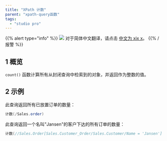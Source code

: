 ```yaml
---
title: "XPath 计数"
parent: "xpath-query函数"
tags:
  - "studio pro"
---
```


{{% alert type="info" %}}
<img src="attachments/chinese-translation/china.png" style="display: inline-block; margin: 0" /> 对于简体中文翻译，请点击 [中文为 xix x](https://cdn.mendix.tencent-cloud.com/documentation/refguide8/xpath-count.pdf)。
{{% /报警 %}}

## 1 概览

`count()` 函数计算所有从封闭查询中检索到的对象，并返回作为整数的值。

## 2 示例

此查询返回所有已放置订单的数量：

```java
计数(/Sales.order)
```

此查询返回一个名叫"Jansen"的客户下达的所有订单的数量：

```java
计数(//Sales.Order[Sales.Customer_Order/Sales.Customer/Name = 'Jansen'])
```
